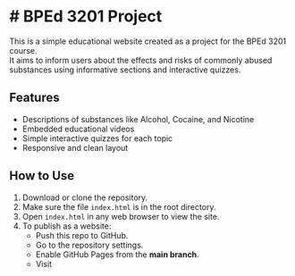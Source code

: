 # # BPEd 3201 Project

This is a simple educational website created as a project for the BPEd 3201 course.  
It aims to inform users about the effects and risks of commonly abused substances using informative sections and interactive quizzes.

## Features

- Descriptions of substances like Alcohol, Cocaine, and Nicotine
- Embedded educational videos
- Simple interactive quizzes for each topic
- Responsive and clean layout

## How to Use

1. Download or clone the repository.
2. Make sure the file `index.html` is in the root directory.
3. Open `index.html` in any web browser to view the site.
4. To publish as a website:
   - Push this repo to GitHub.
   - Go to the repository settings.
   - Enable GitHub Pages from the **main branch**.
   - Visit
